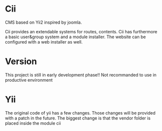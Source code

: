 # Cii
CMS based on Yii2 inspired by joomla.

Cii provides an extendable systems for routes, contents. Cii has furthermore a basic user&group system and a module installer. The website can be configured with a web installer as well.

# Version
This project is still in early development phase!! Not recommanded to use in productive environment


# Yii
The original code of yii has a few changes. Those changes will be provided with a patch in the future. The biggest change is that the vendor folder is placed inside the module cii 